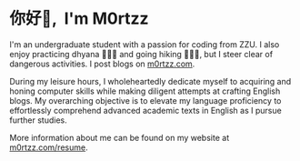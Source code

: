 # <Hello>你好👋, &nbsp;I'm M0rtzz</Hello>

I'm an undergraduate student with a passion for coding from ZZU. I also enjoy practicing dhyana 🧘🏻‍♂️ and going hiking 🚶🏻‍♂️, but I steer clear of dangerous activities. I post blogs on [m0rtzz.com](https://www.m0rtzz.com).

During my leisure hours, I wholeheartedly dedicate myself to acquiring and honing computer skills while making diligent attempts at crafting English blogs. My overarching objective is to elevate my language proficiency to effortlessly comprehend advanced academic texts in English as I pursue further studies.

More information about me can be found on my website at [m0rtzz.com/resume](https://www.m0rtzz.com/resume).
